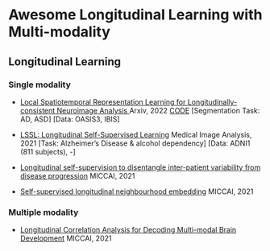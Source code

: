 # Awesome Longitudinal Learning with Multi-modality

## Longitudinal Learning
### Single modality

- [Local Spatiotemporal Representation Learning for Longitudinally-consistent Neuroimage Analysis
 ](https://arxiv.org/abs/2206.04281) Arxiv, 2022 [CODE](https://github.com/mengweiren/longitudinal-representation-learning) [Segmentation Task: AD, ASD] [Data: OASIS3, IBIS]

- [LSSL: Longitudinal Self-Supervised Learning](https://www.sciencedirect.com/science/article/pii/S1361841521000979?casa_token=_nQmFAkRdpEAAAAA:Qn45apZGTXxhPBeUjqm-AM7Ko0rUp9HFaKD6Lx6T6NgN9EBB4rPXl_Upi8R9AHbb-HDsMMM) Medical Image Analysis, 2021 [Task: Alzheimer’s Disease & alcohol dependency] [Data: ADNI1 (811 subjects), -]

- [Longitudinal self-supervision to disentangle inter-patient variability from disease progression](https://link.springer.com/chapter/10.1007/978-3-030-87196-3_22) MICCAI, 2021

- [Self-supervised longitudinal neighbourhood embedding](https://arxiv.org/pdf/2103.03840.pdf) MICCAI, 2021

### Multiple modality
 - [Longitudinal Correlation Analysis for Decoding Multi-modal Brain Development](https://link.springer.com/chapter/10.1007/978-3-030-87234-2_38) MICCAI, 2021
 
